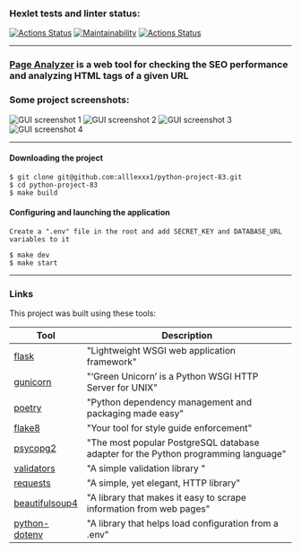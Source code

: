 ### Hexlet tests and linter status:
[![Actions Status](https://github.com/alllexxx1/python-project-83/actions/workflows/hexlet-check.yml/badge.svg)](https://github.com/alllexxx1/python-project-83/actions)
[![Maintainability](https://api.codeclimate.com/v1/badges/d3d7b20327e3e7e065a9/maintainability)](https://codeclimate.com/github/alllexxx1/python-project-83/maintainability)
[![Actions Status](https://github.com/alllexxx1/python-project-83/workflows/CI/badge.svg)](https://github.com/alllexxx1/python-project-83/actions)

---

###  [Page Analyzer](https://page-analyzer-gc22.onrender.com/) is a web tool for checking the SEO performance and analyzing HTML tags of a given URL


### Some project screenshots: 
![GUI screenshot 1](https://i.imgur.com/twdsTaD.png)
![GUI screenshot 2](https://i.imgur.com/qSMK6x8.png)
![GUI screenshot 3](https://i.imgur.com/Cl5Mhuv.png)
![GUI screenshot 4](https://i.imgur.com/MqzK0PC.png)

---

#### Downloading the project
```
$ git clone git@github.com:alllexxx1/python-project-83.git
$ cd python-project-83
$ make build
```
#### Configuring and launching the application

```
Create a ".env" file in the root and add SECRET_KEY and DATABASE_URL variables to it

$ make dev
$ make start
```
---

### Links

This project was built using these tools:

| Tool                                                                                       | Description                                                                             |
|--------------------------------------------------------------------------------------------|-----------------------------------------------------------------------------------------|
| [flask](https://flask.palletsprojects.com/en/3.0.x/)                                       | "Lightweight WSGI web application framework"                                            |
| [gunicorn](https://docs.gunicorn.org/en/stable/)                                           | "‘Green Unicorn’ is a Python WSGI HTTP Server for UNIX"                                 |
| [poetry](https://python-poetry.org/)                                                       | "Python dependency management and packaging made easy"                                  |
| [flake8](https://flake8.pycqa.org/)                                                        | "Your tool for style guide enforcement"                                                 |
| [psycopg2](https://www.psycopg.org/)                                                       | "The most popular PostgreSQL database adapter for the Python programming language"      |
| [validators](https://python-validators.github.io/validators/)                              | "A simple validation library "                                                          |
| [requests](https://requests.readthedocs.io/en/latest/)                                     | "A simple, yet elegant, HTTP library"                                                   |
| [beautifulsoup4](https://www.crummy.com/software/BeautifulSoup/bs4/doc/)                   | "A library that makes it easy to scrape information from web pages"                     |
| [python-dotenv](https://github.com/theskumar/python-dotenv)                                | "A library that helps load configuration from a .env"                                   |



